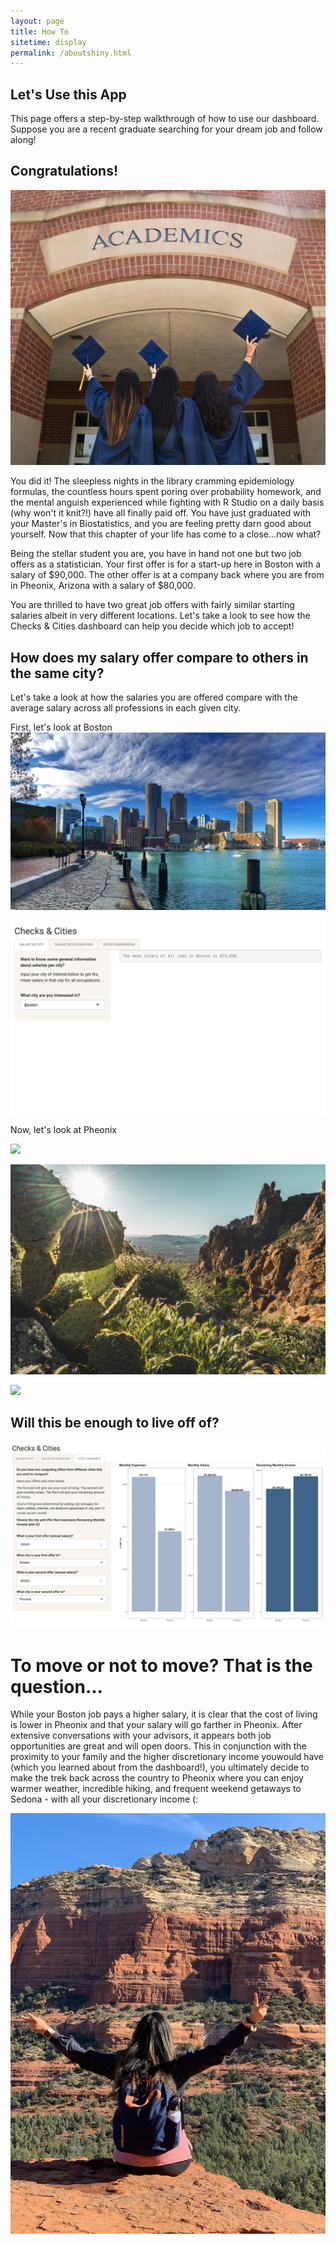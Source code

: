 ```yaml
---
layout: page
title: How To
sitetime: display
permalink: /aboutshiny.html
---
```


## Let's Use this App

This page offers a step-by-step walkthrough of how to use our dashboard. Suppose you are a recent graduate searching for your dream job and follow along!

## Congratulations!

![](/avatar/Graduation.jpeg)

You did it! The sleepless nights in the library cramming epidemiology formulas, the countless hours spent poring over probability homework, and the mental anguish experienced while fighting with R Studio on a daily basis (why won't it knit?!) have all finally paid off. You have just graduated with your Master's in Biostatistics, and you are feeling pretty darn good about yourself. Now that this chapter of your life has come to a close...now what?

Being the stellar student you are, you have in hand not one but two job offers as a statistician. Your first offer is for a start-up here in Boston with a salary of $90,000. The other offer is at a company back where you are from in Pheonix, Arizona with a salary of $80,000.

You are thrilled to have two great job offers with fairly similar starting salaries albeit in very different locations. Let's take a look to see how the Checks & Cities dashboard can help you decide which job to accept!

## How does my salary offer compare to others in the same city?

Let's take a look at how the salaries you are offered compare with the average salary across all professions in each given city.

First, let's look at Boston
![Boston skyline can't be beat from Seaport](/avatar/Boston.jpeg)

![](/avatar/BostonAvgSalary.png)

Now, let's look at Pheonix

![](/avatar/PheonixAvgSalary.png)

![But I mean can you really pass up this view?](/avatar/Arizona.jpeg)

![](/avatar/PheonixAvgSalary.png)

## Will this be enough to live off of?

![](/avatar/BostonPheonixComparison.png)

# To move or not to move? That is the question...

While your Boston job pays a higher salary, it is clear that the cost of living is lower in Pheonix and that your salary will go farther in Pheonix. After extensive conversations with your advisors, it appears both job opportunities are great and will open doors. This in conjunction with the proximity to your family and the higher discretionary income youwould have (which you learned about from the dashboard!), you ultimately decide to make the trek back across the country to Pheonix where you can enjoy warmer weather, incredible hiking, and frequent weekend getaways to Sedona - with all your discretionary income (:

![Actual footage of the author enjoying life in Sedona](/avatar/Sedona.jpg)
